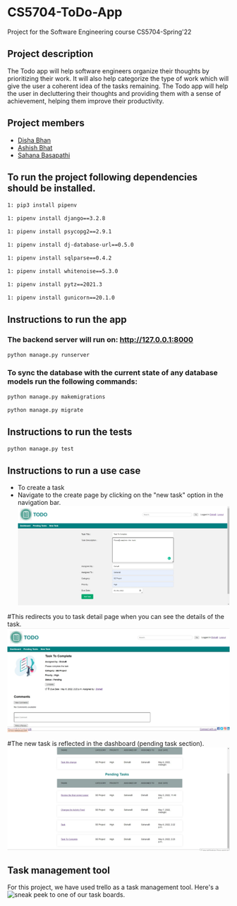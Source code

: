 # CS5704-ToDo-App
Project for the Software Engineering course CS5704-Spring'22

## Project description
The Todo app will help software engineers organize their thoughts by prioritizing their work. It will also help categorize the type of work which will give the user a coherent idea of the tasks remaining. The Todo app will help the user in decluttering their thoughts and providing them with a sense of achievement, helping them improve their productivity.

## Project members
* [Disha Bhan](https://github.com/Disha2494)
* [Ashish Bhat](https://github.com/ashishbhat21)
* [Sahana Basapathi](https://github.com/sahana-bs)

## To run the project following dependencies should be installed.
```
1: pip3 install pipenv
```
```
1: pipenv install django==3.2.8
```
```
1: pipenv install psycopg2==2.9.1
```
```
1: pipenv install dj-database-url==0.5.0
```
```
1: pipenv install sqlparse==0.4.2
```
```
1: pipenv install whitenoise==5.3.0
```
```
1: pipenv install pytz==2021.3
```
```
1: pipenv install gunicorn==20.1.0
```
## Instructions to run the app
### The backend server will run on: http://127.0.0.1:8000
```
python manage.py runserver
```
### To sync the database with the current state of any database models run the following commands:
```
python manage.py makemigrations
```
```
python manage.py migrate
```

## Instructions to run the tests
```
python manage.py test
```

## Instructions to run a use case
* To create a task
* Navigate to the create page by clicking on the "new task" option in the navigation bar.
![Create Task](images/WhatsApp%20Image%202022-05-06%20at%2010.23.21%20AM.jpeg)

#This redirects you to task detail page when you can see the details of the task.
![Create Task](images/WhatsApp%20Image%202022-05-06%20at%2010.23.43%20AM%20(1).jpeg)

#The new task is reflected in the dashboard (pending task section).
![Create Task](images/WhatsApp%20Image%202022-05-06%20at%2010.24.59%20AM.jpeg)


## Task management tool
For this project, we have used trello as a task management tool. Here's a ![sneak peek](https://drive.google.com/file/d/1w7m_dYwMXqAArlzDsch0Hv3BhoDLRBic/view?usp=sharing) to one of our task boards.

